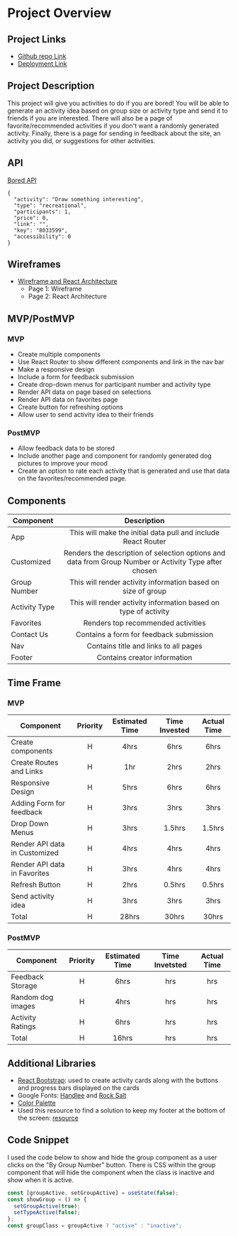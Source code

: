 # Project Overview

## Project Links

- [Github repo Link](https://github.com/rneimeyer/project2-react-bored)
- [Deployment Link](https://rneimeyer.github.io/project2-react-bored/)

## Project Description

This project will give you activities to do if you are bored! You will be able to generate an activity idea based on group size or activity type and send it to friends if you are interested. There will also be a page of favorite/recommended activities if you don't want a randomly generated activity. Finally, there is a page for sending in feedback about the site, an activity you did, or suggestions for other activities.

## API

[Bored API](http://www.boredapi.com/api/activity?participants=1)

```
{
  "activity": "Draw something interesting",
  "type": "recreational",
  "participants": 1,
  "price": 0,
  "link": "",
  "key": "8033599",
  "accessibility": 0
}
```

## Wireframes

- [Wireframe and React Architecture](https://wireframepro.mockflow.com/view/M4OaVCra7h#/page/6110b0208d10497588308954145819fe)
  - Page 1: Wireframe
  - Page 2: React Architecture

## MVP/PostMVP

### MVP

- Create multiple components
- Use React Router to show different components and link in the nav bar
- Make a responsive design
- Include a form for feedback submission
- Create drop-down menus for participant number and activity type
- Render API data on page based on selections
- Render API data on favorites page
- Create button for refreshing options
- Allow user to send activity idea to their friends

### PostMVP

- Allow feedback data to be stored
- Include another page and component for randomly generated dog pictures to improve your mood
- Create an option to rate each activity that is generated and use that data on the favorites/recommended page.

## Components

| Component     |                                              Description                                              |
| ------------- | :---------------------------------------------------------------------------------------------------: |
| App           |                     This will make the initial data pull and include React Router                     |
| Customized    | Renders the description of selection options and data from Group Number or Activity Type after chosen |
| Group Number  |                     This will render activity information based on size of group                      |
| Activity Type |                    This will render activity information based on type of activity                    |
| Favorites     |                                  Renders top recommended activities                                   |
| Contact Us    |                                Contains a form for feedback submission                                |
| Nav           |                                 Contains title and links to all pages                                 |
| Footer        |                                     Contains creator information                                      |

## Time Frame

### MVP

| Component                     | Priority | Estimated Time | Time Invested | Actual Time |
| ----------------------------- | :------: | :------------: | :-----------: | :---------: |
| Create components             |    H     |      4hrs      |     6hrs      |    6hrs     |
| Create Routes and Links       |    H     |      1hr       |     2hrs      |    2hrs     |
| Responsive Design             |    H     |      5hrs      |     6hrs      |    6hrs     |
| Adding Form for feedback      |    H     |      3hrs      |     3hrs      |    3hrs     |
| Drop Down Menus               |    H     |      3hrs      |    1.5hrs     |   1.5hrs    |
| Render API data in Customized |    H     |      4hrs      |     4hrs      |    4hrs     |
| Render API data in Favorites  |    H     |      3hrs      |     4hrs      |    4hrs     |
| Refresh Button                |    H     |      2hrs      |    0.5hrs     |   0.5hrs    |
| Send activity idea            |    H     |      3hrs      |     3hrs      |    3hrs     |
| Total                         |    H     |     28hrs      |     30hrs     |    30hrs    |

### PostMVP

| Component         | Priority | Estimated Time | Time Invetsted | Actual Time |
| ----------------- | :------: | :------------: | :------------: | :---------: |
| Feedback Storage  |    H     |      6hrs      |      hrs       |     hrs     |
| Random dog images |    H     |      4hrs      |      hrs       |     hrs     |
| Activity Ratings  |    H     |      6hrs      |      hrs       |     hrs     |
| Total             |    H     |     16hrs      |      hrs       |     hrs     |

## Additional Libraries

- [React Bootstrap](https://react-bootstrap.github.io/getting-started/introduction/): used to create activity cards along with the buttons and progress bars displayed on the cards
- Google Fonts: [Handlee](https://fonts.gstatic.com/s/handlee/v12/-F6xfjBsISg9aMakPm3wowtKzig.woff2) and [Rock Salt](https://fonts.gstatic.com/s/rocksalt/v16/MwQ0bhv11fWD6QsAVOZrt0M6p7NGrQ.woff2)
- [Color Palette](https://www.colorsandfonts.com/color-system)
- Used this resource to find a solution to keep my footer at the bottom of the screen: [resource](https://www.freecodecamp.org/news/how-to-keep-your-footer-where-it-belongs-59c6aa05c59c/)

## Code Snippet

I used the code below to show and hide the group component as a user clicks on the "By Group Number" button. There is CSS within the group component that will hide the component when the class is inactive and show when it is active.

```js
const [groupActive, setGroupActive] = useState(false);
const showGroup = () => {
  setGroupActive(true);
  setTypeActive(false);
};
const groupClass = groupActive ? "active" : "inactive";
```
